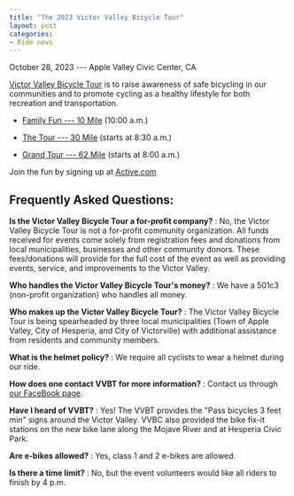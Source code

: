 ```yaml
---
title: "The 2023 Victor Valley Bicycle Tour"
layout: post
categories:
- Ride news
---
```


October 28, 2023 --- Apple Valley Civic Center, CA

[Victor Valley Bicycle Tour](https://victorvalleybicycletour.com) is to raise awareness of safe bicycling in our communities and to promote cycling as a healthy lifestyle for both recreation and transportation.

- [Family Fun --- 10 Mile](https://victorvalleybicycletour.com/10mile.php) (10:00 a.m.)

- [The Tour --- 30 Mile](https://victorvalleybicycletour.com/30mile.php) (starts at 8:30 a.m.)

- [Grand Tour --- 62 Mile](https://victorvalleybicycletour.com/62mile.php) (starts at 8:00 a.m.)

Join the fun by signing up at [Active.com](https://www.active.com)

## Frequently Asked Questions:

**Is the Victor Valley Bicycle Tour a for-profit company?**
: No, the Victor Valley Bicycle Tour is not a for-profit community organization. All funds received for events come solely from registration fees and donations from local municipalities, businesses and other community donors. These fees/donations will provide for the full cost of the event as well as providing events, service, and improvements to the Victor Valley.

**Who handles the Victor Valley Bicycle Tour's money?**
: We have a 501c3 (non-profit organization) who handles all money.

**Who makes up the Victor Valley Bicycle Tour?**
: The Victor Valley Bicycle Tour is being spearheaded by three local municipalities (Town of Apple Valley, City of Hesperia, and City of Victorville) with additional assistance from residents and community members.

**What is the helmet policy?**
: We require all cyclists to wear a helmet during our ride.

**How does one contact VVBT for more information?**
: Contact us through [our FaceBook page](https://www.facebook.com/victorvalleybicycletour).

**Have I heard of VVBT?**
: Yes! The VVBT provides the "Pass bicycles 3 feet min" signs around the Victor Valley. VVBC also provided the bike fix-it stations on the new bike lane along the Mojave River and at Hesperia Civic Park.

**Are e-bikes allowed?**
: Yes, class 1 and 2 e-bikes are allowed.

**Is there a time limit?**
: No, but the event volunteers would like all riders to finish by 4 p.m.
